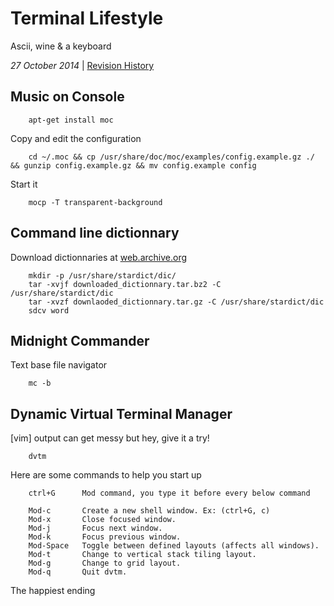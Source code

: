 <h1 class="header">Terminal Lifestyle</h1>

Ascii, wine & a keyboard

*27 October 2014* | [Revision History](https://github.com/sevaivanov/kedfilms/commits/master/frontend/static/frontend/md/quick-tips/terminal-lifestyle.md)

## Music on Console

		apt-get install moc
        
Copy and edit the configuration

        cd ~/.moc && cp /usr/share/doc/moc/examples/config.example.gz ./ && gunzip config.example.gz && mv config.example config

Start it

        mocp -T transparent-background


## Command line dictionnary

Download dictionnaries at [web.archive.org](https://web.archive.org/web/20140917131745/http://abloz.com/huzheng/stardict-dic/dict.org/)

		mkdir -p /usr/share/stardict/dic/
		tar -xvjf downloaded_dictionnary.tar.bz2 -C /usr/share/stardict/dic
		tar -xvzf downlaoded_dictionnary.tar.gz -C /usr/share/stardict/dic
		sdcv word


## Midnight Commander
Text base file navigator

		mc -b


## Dynamic Virtual Terminal Manager

[vim] output can get messy but hey, give it a try!

		dvtm

Here are some commands to help you start up

		ctrl+G		Mod command, you type it before every below command

		Mod-c  		Create a new shell window. Ex: (ctrl+G, c)
		Mod-x  		Close focused window.
		Mod-j  		Focus next window.
		Mod-k  		Focus previous window.
		Mod-Space  	Toggle between defined layouts (affects all windows).
		Mod-t  		Change to vertical stack tiling layout.
		Mod-g  		Change to grid layout.
		Mod-q  		Quit dvtm.

<p class="footer">The happiest ending</p>
